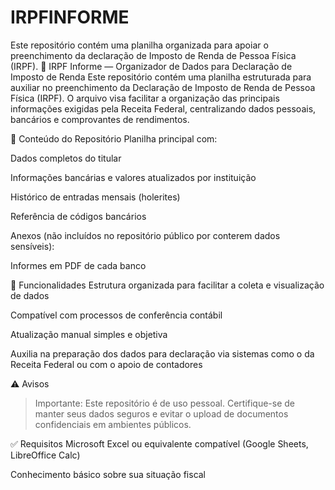 # IRPFINFORME
Este repositório contém uma planilha organizada para apoiar o preenchimento da declaração de Imposto de Renda de Pessoa Física (IRPF).
💼 IRPF Informe — Organizador de Dados para Declaração de Imposto de Renda
Este repositório contém uma planilha estruturada para auxiliar no preenchimento da Declaração de Imposto de Renda de Pessoa Física (IRPF). O arquivo visa facilitar a organização das principais informações exigidas pela Receita Federal, centralizando dados pessoais, bancários e comprovantes de rendimentos.

📂 Conteúdo do Repositório
Planilha principal com:

Dados completos do titular

Informações bancárias e valores atualizados por instituição

Histórico de entradas mensais (holerites)

Referência de códigos bancários

Anexos (não incluídos no repositório público por conterem dados sensíveis):

Informes em PDF de cada banco

🧾 Funcionalidades
Estrutura organizada para facilitar a coleta e visualização de dados

Compatível com processos de conferência contábil

Atualização manual simples e objetiva

Auxilia na preparação dos dados para declaração via sistemas como o da Receita Federal ou com o apoio de contadores

⚠️ Avisos
> Importante: Este repositório é de uso pessoal. Certifique-se de manter seus dados seguros e evitar o upload de documentos confidenciais em ambientes públicos.

✅ Requisitos
Microsoft Excel ou equivalente compatível (Google Sheets, LibreOffice Calc)

Conhecimento básico sobre sua situação fiscal
